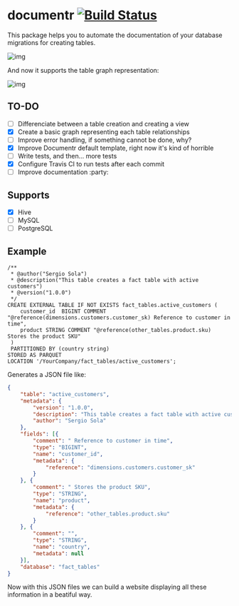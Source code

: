 # documentr [![Build Status](https://travis-ci.org/ssola/documentr.svg?branch=master)](https://travis-ci.org/ssola/documentr)

This package helps you to automate the documentation of your database migrations for creating tables. 

![img](http://i.imgur.com/mrLL6gZ.png)

And now it supports the table graph representation:

![img](http://i.imgur.com/ZbBxidK.png)

## TO-DO

- [ ] Differenciate between a table creation and creating a view
- [x] Create a basic graph representing each table relationships
- [ ] Improve error handling, if something cannot be done, why?
- [x] Improve Documentr default template, right now it's kind of horrible
- [ ] Write tests, and then... more tests
- [x] Configure Travis CI to run tests after each commit
- [ ] Improve documentation :party:

## Supports
- [x] Hive
- [ ] MySQL
- [ ] PostgreSQL

## Example
```
/**
 * @author("Sergio Sola")
 * @description("This table creates a fact table with active customers")
 * @version("1.0.0")
 */
CREATE EXTERNAL TABLE IF NOT EXISTS fact_tables.active_customers (
    customer_id  BIGINT COMMENT "@reference(dimensions.customers.customer_sk) Reference to customer in time",
    product STRING COMMENT "@reference(other_tables.product.sku) Stores the product SKU"
 )
 PARTITIONED BY (country string)
STORED AS PARQUET
LOCATION '/YourCompany/fact_tables/active_customers';
```

Generates a JSON file like:

```json
{
	"table": "active_customers",
	"metadata": {
		"version": "1.0.0",
		"description": "This table creates a fact table with active customers",
		"author": "Sergio Sola"
	},
	"fields": [{
		"comment": " Reference to customer in time",
		"type": "BIGINT",
		"name": "customer_id",
		"metadata": {
			"reference": "dimensions.customers.customer_sk"
		}
	}, {
		"comment": " Stores the product SKU",
		"type": "STRING",
		"name": "product",
		"metadata": {
			"reference": "other_tables.product.sku"
		}
	}, {
		"comment": "",
		"type": "STRING",
		"name": "country",
		"metadata": null
	}],
	"database": "fact_tables"
}
```

Now with this JSON files we can build a website displaying all these information in a beatiful way.
